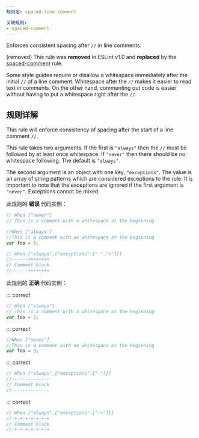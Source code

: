 ```yaml
---
规则名: spaced-line-comment

关联规则:
- spaced-comment
---
```


Enforces consistent spacing after `//` in line comments.

(removed) This rule was **removed** in ESLint v1.0 and **replaced** by the [spaced-comment](spaced-comment) rule.

Some style guides require or disallow a whitespace immediately after the initial `//` of a line comment.
Whitespace after the `//` makes it easier to read text in comments.
On the other hand, commenting out code is easier without having to put a whitespace right after the `//`.

## 规则详解

This rule will enforce consistency of spacing after the start of a line comment `//`.

This rule takes two arguments. If the first is `"always"` then the `//` must be followed by at least once whitespace.
If `"never"` then there should be no whitespace following.
The default is `"always"`.

The second argument is an object with one key, `"exceptions"`.
The value is an array of string patterns which are considered exceptions to the rule.
It is important to note that the exceptions are ignored if the first argument is `"never"`.
Exceptions cannot be mixed.

此规则的 **错误** 代码实例：



```js
// When ["never"]
// This is a comment with a whitespace at the beginning
```



```js
//When ["always"]
//This is a comment with no whitespace at the beginning
var foo = 5;
```



```js
// When ["always",{"exceptions":["-","+"]}]
//------++++++++
// Comment block
//------++++++++
```

此规则的 **正确** 代码实例：

::: correct

```js
// When ["always"]
// This is a comment with a whitespace at the beginning
var foo = 5;
```

::: correct

```js
//When ["never"]
//This is a comment with no whitespace at the beginning
var foo = 5;
```

::: correct

```js
// When ["always",{"exceptions":["-"]}]
//--------------
// Comment block
//--------------
```

::: correct

```js
// When ["always",{"exceptions":["-+"]}]
//-+-+-+-+-+-+-+
// Comment block
//-+-+-+-+-+-+-+
```
